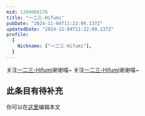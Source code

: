 ```yaml
---
mid: 1204068176
title: "一二三-Hifumi"
pubDate: "2024-11-04T11:22:09.137Z"
updatedDate: "2024-11-04T11:22:09.137Z"
profile:
  {
    Nickname: ["一二三-Hifumi"],
  }
---
```


关注[一二三-Hifumi](https://space.bilibili.com/1204068176)谢谢喵~ 关注[一二三-Hifumi](https://space.bilibili.com/1204068176)谢谢喵~

## 此条目有待补充
你可以在[这里](https://github.com/Yuhanawa/VTuber.ICU/edit/master/src/content/v/一二三-Hifumi/index.md)编辑本文
